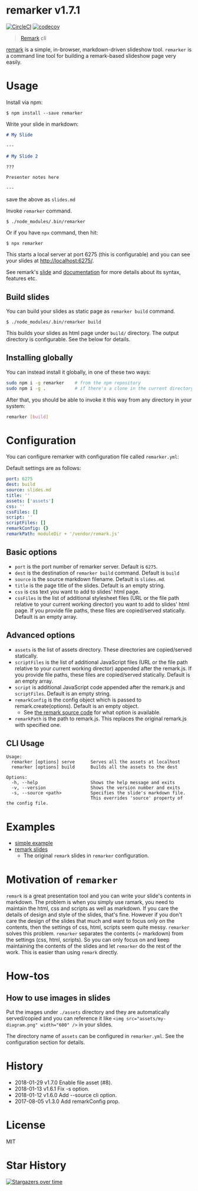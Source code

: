 # remarker v1.7.1

[![CircleCI](https://circleci.com/gh/kt3k/remarker.svg?style=svg)](https://circleci.com/gh/kt3k/remarker)
[![codecov](https://codecov.io/gh/kt3k/remarker/branch/master/graph/badge.svg)](https://codecov.io/gh/kt3k/remarker)

> [Remark][remark] cli

[remark][remark] is a simple, in-browser, markdown-driven slideshow tool. `remarker` is a command line tool for building a remark-based slideshow page very easily.

# Usage

Install via npm:

```console
$ npm install --save remarker
```

Write your slide in markdown:

```md
# My Slide

---

# My Slide 2

???

Presenter notes here

---
```

save the above as `slides.md`

Invoke `remarker` command.

```console
$ ./node_modules/.bin/remarker
```

Or if you have `npx` command, then hit:

```console
$ npx remarker
```

This starts a local server at port 6275 (this is configurable) and you can see your slides at [http://localhost:6275/](http://localhost:6275/).

See remark's [slide](https://remarkjs.com/) and [documentation](https://github.com/gnab/remark#remark) for more details about its syntax, features etc.

## Build slides

You can build your slides as static page as `remarker build` command.

```console
$ ./node_modules/.bin/remarker build
```

This builds your slides as html page under `build/` directory. The output directory is configurable. See the below for details.

## Installing globally

You can instead install it globally, in one of these two ways:

```bash
sudo npm i -g remarker    # from the npm repository
sudo npm i -g .           # if there's a clone in the current directory
```

After that, you should be able to invoke it this way from any directory in your system:

```bash
remarker [build]
```

# Configuration

You can configure remarker with configuration file called `remarker.yml`:

Default settings are as follows:

```yml
port: 6275
dest: build
source: slides.md
title: ''
assets: ['assets']
css: ''
cssFiles: []
script: ''
scriptFiles: []
remarkConfig: {}
remarkPath: moduleDir + '/vendor/remark.js'
```

## Basic options

- `port` is the port number of remarker server. Default is `6275`.
- `dest` is the destination of `remarker build` command. Default is `build`
- `source` is the source markdown filename. Default is `slides.md`.
- `title` is the page title of the slides. Default is an empty string.
- `css` is css text you want to add to slides' html page.
- `cssFiles` is the list of additional stylesheet files (URL or the file path relative to your current working director) you want to add to slides' html page. If you provide file paths, these files are copied/served statically. Default is an empty array.

## Advanced options

- `assets` is the list of assets directory. These directories are copied/served statically.
- `scriptFiles` is the list of additional JavaScript files (URL or the file path relative to your current working director) appended after the remark.js. If you provide file paths, these files are copied/served statically. Default is an empty array.
- `script` is additional JavaScript code appended after the remark.js and `scriptFiles`. Default is an empty string.
- `remarkConfig` is the config object which is passed to remark.create(options). Default is an empty object.
  - See [the remark source code](https://github.com/gnab/remark/blob/develop/src/remark/models/slideshow.js#L41-L48) for what option is available.
- `remarkPath` is the path to remark.js. This replaces the original remark.js with specified one.

## CLI Usage

```
Usage:
  remarker [options] serve      Serves all the assets at localhost
  remarker [options] build      Builds all the assets to the dest

Options:
  -h, --help                    Shows the help message and exits
  -v, --version                 Shows the version number and exits
  -s, --source <path>           Specifies the slide's markdown file.
                                This overrides 'source' property of the config file.
```

# Examples

- [simple example](https://github.com/kt3k/remarker/tree/master/examples/simple)
- [remark slides](https://github.com/kt3k/remarker/tree/master/examples/remark)
  - The original `remark` slides in `remarker` configuration.

# Motivation of `remarker`

`remark` is a great presentation tool and you can write your slide's contents in markdown. The problem is when you simply use ramark, you need to maintain the html, css and scripts as well as markdown. If you care the details of design and style of the slides, that's fine. However if you don't care the design of the slides that much and want to focus only on the contents, then the settings of css, html, scripts seem quite messy. `remarker` solves this problem. `remarker` separates the contents (= markdown) from the settings (css, html, scripts). So you can only focus on and keep maintaining the contents of the slides and let `remarker` do the rest of the work. This is easier than using `remark` directly.

# How-tos

## How to use images in slides

Put the images under `./assets` directory and they are automatically served/copied and you can reference it like `<img src="assets/my-diagram.png" width="600" />` in your slides.

The directory name of `assets` can be configured in `remarker.yml`. See the configuration section for details.

# History

- 2018-01-29   v1.7.0   Enable file asset (#8).
- 2018-01-13   v1.6.1   Fix -s option.
- 2018-01-12   v1.6.0   Add --source cli option.
- 2017-08-05   v1.3.0   Add remarkConfig prop.

# License

MIT

# Star History

[![Stargazers over time](https://starcharts.herokuapp.com/kt3k/remarker.svg)](https://starcharts.herokuapp.com/kt3k/remarker)

[remark]: https://github.com/gnab/remark
